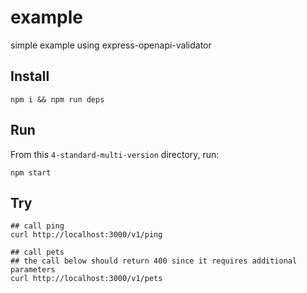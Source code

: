 # example

simple example using express-openapi-validator

## Install

```shell
npm i && npm run deps
```

## Run

From this `4-standard-multi-version` directory, run:

```shell
npm start
```

## Try

```shell
## call ping
curl http://localhost:3000/v1/ping

## call pets
## the call below should return 400 since it requires additional parameters
curl http://localhost:3000/v1/pets
```
